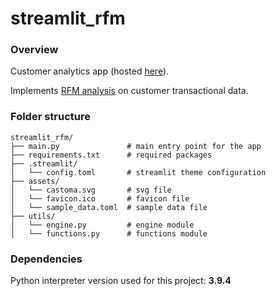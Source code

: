 # streamlit_rfm
### Overview
Customer analytics app (hosted [here](https://castoma.streamlit.app/)).

Implements [RFM analysis](https://en.wikipedia.org/wiki/RFM_(market_research)) on customer transactional data.

### Folder structure
 ```
streamlit_rfm/
├── main.py               # main entry point for the app
├── requirements.txt      # required packages
├── .streamlit/
│   └── config.toml       # streamlit theme configuration
├── assets/
│   └── castoma.svg       # svg file
│   └── favicon.ico       # favicon file
│   └── sample_data.toml  # sample data file
├── utils/
│   └── engine.py         # engine module
│   └── functions.py      # functions module
 ```

### Dependencies
Python interpreter version used for this project: **3.9.4**
